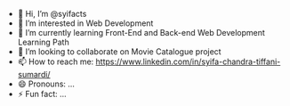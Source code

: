 - 👋 Hi, I’m @syifacts
- 👀 I’m interested in Web Development
- 🌱 I’m currently learning Front-End and Back-end Web Development Learning Path
- 💞️ I’m looking to collaborate on Movie Catalogue project
- 📫 How to reach me:
https://www.linkedin.com/in/syifa-chandra-tiffani-sumardi/
- 😄 Pronouns: ...
- ⚡ Fun fact: ...

<!---
syifacts/syifacts is a ✨ special ✨ repository because its `README.md` (this file) appears on your GitHub profile.
You can click the Preview link to take a look at your changes.
--->
